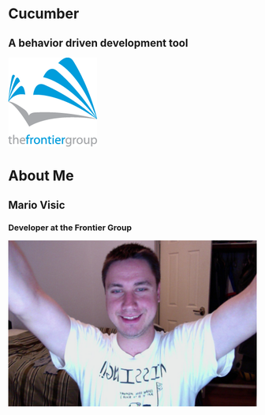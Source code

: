 <!SLIDE title>

# Cucumber

## A behavior driven development tool

![The Frontier Group](tfg.png)

<!SLIDE about-me>

# About Me

## Mario Visic
### Developer at the Frontier Group

![Mario Visic](mario_visic.jpg)
